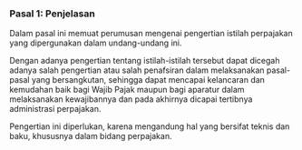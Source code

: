 ### Pasal 1: Penjelasan

Dalam pasal ini memuat perumusan mengenai pengertian istilah perpajakan yang
dipergunakan dalam undang-undang ini.

Dengan adanya pengertian tentang istilah-istilah tersebut dapat dicegah adanya
salah pengertian atau salah penafsiran dalam melaksanakan pasal-pasal yang
bersangkutan, sehingga dapat mencapai kelancaran dan kemudahan baik bagi Wajib
Pajak maupun bagi aparatur dalam melaksanakan kewajibannya dan pada akhirnya
dicapai tertibnya administrasi perpajakan.

Pengertian ini diperlukan, karena mengandung hal yang bersifat teknis dan baku,
khususnya dalam bidang perpajakan.
